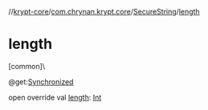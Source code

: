 //[krypt-core](../../../index.md)/[com.chrynan.krypt.core](../index.md)/[SecureString](index.md)/[length](length.md)

# length

[common]\

@get:[Synchronized](https://kotlinlang.org/api/latest/jvm/stdlib/kotlin.jvm/-synchronized/index.html)

open override val [length](length.md): [Int](https://kotlinlang.org/api/latest/jvm/stdlib/kotlin/-int/index.html)
